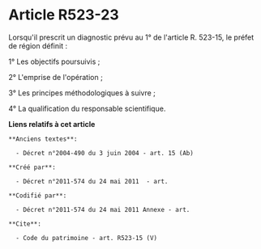 # Article R523-23

Lorsqu'il prescrit un diagnostic prévu au 1° de l'article R. 523-15, le préfet de région définit : 

1° Les objectifs poursuivis ; 

2° L'emprise de l'opération ; 

3° Les principes méthodologiques à suivre ; 

4° La qualification du responsable scientifique.

**Liens relatifs à cet article**

	**Anciens textes**:

	  - Décret n°2004-490 du 3 juin 2004 - art. 15 (Ab)

	**Créé par**:

	  - Décret n°2011-574 du 24 mai 2011  - art.

	**Codifié par**:

	  - Décret n°2011-574 du 24 mai 2011 Annexe - art.

	**Cite**:

	  - Code du patrimoine - art. R523-15 (V)
